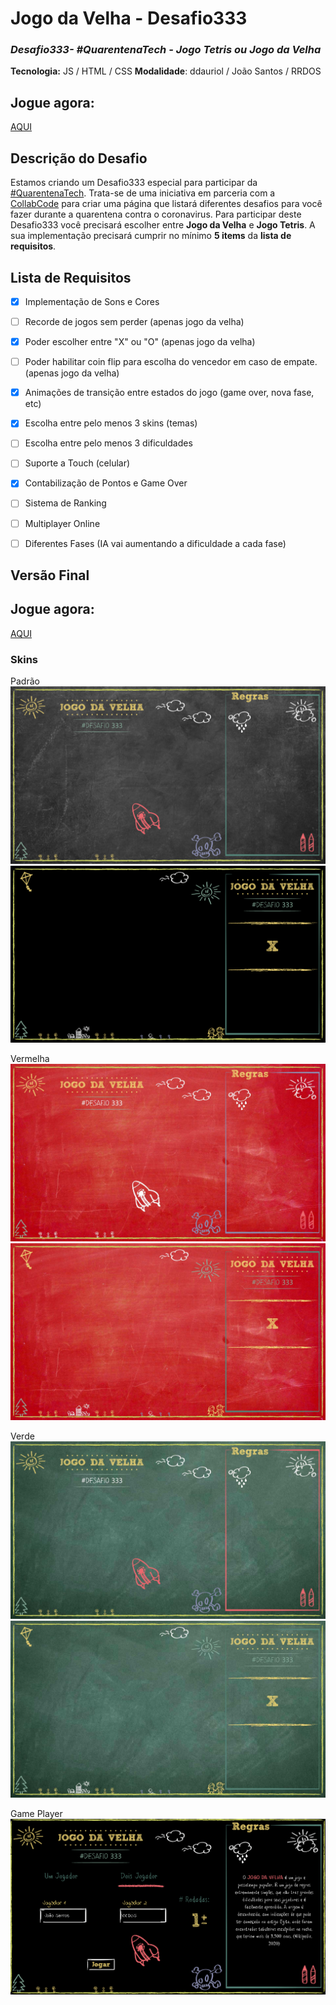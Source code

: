 # Jogo da Velha - Desafio333
### *Desafio333- #QuarentenaTech - Jogo Tetris ou Jogo da Velha*

**Tecnologia:** JS / HTML / CSS
**Modalidade**: ddauriol / João Santos / RRDOS

## Jogue agora:
[AQUI](https://ddauriol.github.io/jv/index.html)

## Descrição do Desafio
Estamos criando um Desafio333 especial para participar da [#QuarentenaTech](https://quarentena.tech). Trata-se de uma iniciativa em parceria com a [CollabCode](https://www.twitch.tv/collabdode) para criar uma página que listará diferentes desafios para você fazer durante a quarentena contra o coronavirus. Para participar deste Desafio333 você precisará escolher entre **Jogo da Velha** e **Jogo Tetris**. A sua implementação precisará cumprir no mínimo **5 items** da **lista de requisitos**.

## Lista de Requisitos

- [x] Implementação de Sons e Cores
- [ ] Recorde de jogos sem perder (apenas jogo da velha)
- [x] Poder escolher entre "X" ou "O" (apenas jogo da velha)
- [ ] Poder habilitar coin flip para escolha do vencedor em caso de empate. (apenas jogo da velha)
- [x] Animações de transição entre estados do jogo (game over, nova fase, etc)
- [x] Escolha entre pelo menos 3 skins (temas)
- [ ] Escolha entre pelo menos 3 dificuldades
- [ ] Suporte a Touch (celular)
- [x] Contabilização de Pontos e Game Over
- [ ] Sistema de Ranking
- [ ] Multiplayer Online
- [ ] Diferentes Fases (IA vai aumentando a dificuldade a cada fase)


## Versão Final
  
## Jogue agora:
[AQUI](https://ddauriol.github.io/jv/index.html)
  
### Skins  
Padrão  
![Black](https://raw.githubusercontent.com/ddauriol/Jogo_da_Velha/master/doc/background.png)
![Black](https://raw.githubusercontent.com/ddauriol/Jogo_da_Velha/master/doc/Board-BackGround.png)
  
Vermelha  
![Red](https://raw.githubusercontent.com/ddauriol/Jogo_da_Velha/master/doc/backgroundRed.jpg)
![Red](https://raw.githubusercontent.com/ddauriol/Jogo_da_Velha/master/doc/Board-BackGroundRed.jpg)
  
Verde  
![Green](https://raw.githubusercontent.com/ddauriol/Jogo_da_Velha/master/doc/backgroundGreen.jpg)
![Green](https://raw.githubusercontent.com/ddauriol/Jogo_da_Velha/master/doc/Board-BackGroundGrenn.jpg)

Game Player
![Full](https://raw.githubusercontent.com/ddauriol/Jogo_da_Velha/master/doc/VersaoBeta_01.gif)

